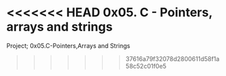 <<<<<<< HEAD
0x05. C - Pointers, arrays and strings
=======
Project; 0x05.C-Pointers,Arrays and Strings
>>>>>>> 37616a79f32078d2800611d58f1a58c52c01f0e5
